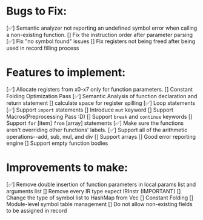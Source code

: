 # Bugs to Fix:
[✅] Semantic analyzer not reporting an undefined symbol error when calling a non-existing function.
[] Fix the instruction order after parameter parsing
[✅] Fix "no symbol found" issues
[] Fix registers not being freed after being used in record filling process

# Features to implement:
[✅] Allocate registers from x0-x7 only for function parameters.
[] Constant Folding Optimization Pass
[✅] Semantic Analysis of function declaration and return statement
[] calculate space for register spilling
[✅] Loop statements
[✅] Support `import` statements
[] Introduce `mut` keyword
[] Support Macros(Preprocessing Pass :D)
[] Support `break` and `continue` keywords
[] Support `for` [item] `from` [array] statements
[✅] Make sure the functions aren't overriding other functions' labels.
[✅] Support all of the arithmetic operations--add, sub, mul, and div
[] Support arrays
[] Good error reporting engine
[] Support empty function bodies

# Improvements to make:
[✅] Remove double insertion of function parameters in local params list and arguments list
[] Remove every IR type expect IRInstr (IMPORTANT)
[] Change the type of symbol list to HashMap from Vec
[] Constant Folding
[] Module-level symbol table management
[] Do not allow non-existing fields to be assigned in record